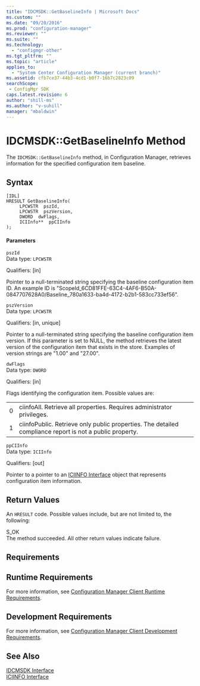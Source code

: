 ```yaml
---
title: "IDCMSDK::GetBaselineInfo | Microsoft Docs"
ms.custom: ""
ms.date: "09/20/2016"
ms.prod: "configuration-manager"
ms.reviewer: ""
ms.suite: ""
ms.technology:
  - "configmgr-other"
ms.tgt_pltfrm: ""
ms.topic: "article"
applies_to:
  - "System Center Configuration Manager (current branch)"
ms.assetid: cfb7ce37-44b3-4cd1-b0f7-16b7c2823c09searchScope: - ConfigMgr SDK
caps.latest.revision: 6
author: "shill-ms"
ms.author: "v-suhill"
manager: "mbaldwin"
---
```

# IDCMSDK::GetBaselineInfo Method
The `IDCMSDK::GetBaselineInfo` method, in Configuration Manager, retrieves information for the specified configuration item baseline.  

## Syntax  

```  
[IDL]  
HRESULT GetBaselineInfo(  
     LPCWSTR  pszId,  
     LPCWSTR  pszVersion,  
     DWORD  dwFlags,  
     ICIInfo**  ppCIInfo  
);  
```  

#### Parameters  
 `pszId`  
 Data type: `LPCWSTR`  

 Qualifiers: [in]  

 Pointer to a null-terminated string specifying the baseline configuration item ID. An example ID is "ScopeId_6CD81FFE-63C4-4AF6-B50A-0847707628A0/Baseline_780a1633-ba4d-4172-b2b1-583cc733ef56".  

 `pszVersion`  
 Data type: `LPCWSTR`  

 Qualifiers: [in, unique]  

 Pointer to a null-terminated string specifying the baseline configuration item version. If this parameter is set to NULL, the method retrieves the latest version of the configuration item that exists in the store. Examples of version strings are "1.00" and "27.00".  

 `dwFlags`  
 Data type: `DWORD`  

 Qualifiers: [in]  

 Flags identifying the configuration item. Possible values are:  

|||  
|-|-|  
|0|ciinfoAll. Retrieve all properties. Requires administrator privileges.|  
|1|ciinfoPublic. Retrieve only public properties. The detailed compliance report is not a public property.|  

 `ppCIInfo`  
 Data type: `ICIInfo`  

 Qualifiers: [out]  

 Pointer to a pointer to an [ICIINFO Interface](../../../../../develop/reference/core/clients/client-classes/iciinfo-interface.md) object that represents configuration item information.  

## Return Values  
 An `HRESULT` code. Possible values include, but are not limited to, the following:  

 S_OK  
 The method succeeded. All other return values indicate failure.  

## Requirements  

## Runtime Requirements  
 For more information, see [Configuration Manager Client Runtime Requirements](../../../../../develop/core/reqs/client-runtime-requirements.md).  

## Development Requirements  
 For more information, see [Configuration Manager Client Development Requirements](../../../../../develop/core/reqs/client-development-requirements.md).  

## See Also  
 [IDCMSDK Interface](../../../../../develop/reference/core/clients/client-classes/idcmsdk-interface.md)   
 [ICIINFO Interface](../../../../../develop/reference/core/clients/client-classes/iciinfo-interface.md)
